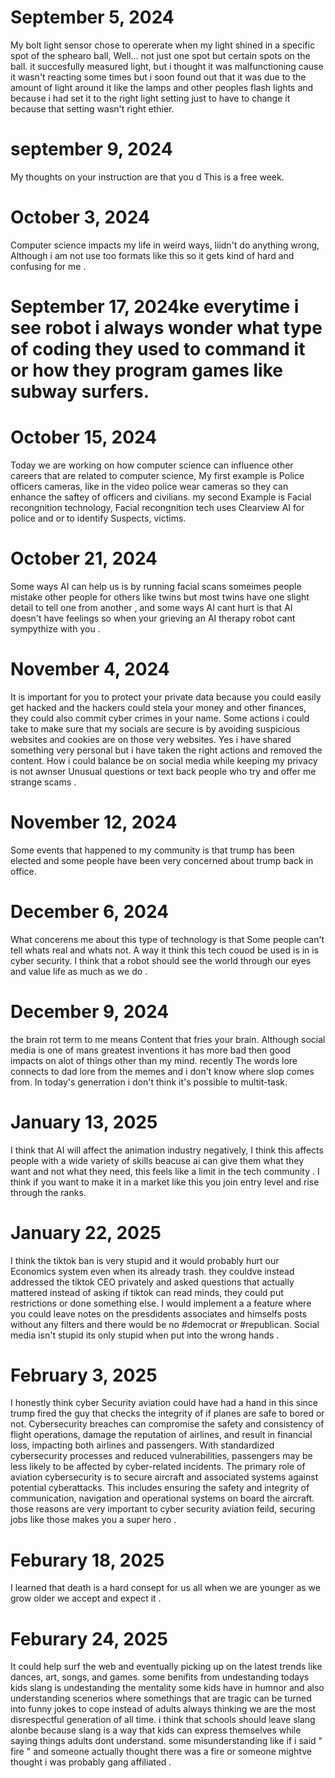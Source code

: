 # September 5, 2024
My bolt light sensor chose to opererate when my light shined in a specific spot of the sphearo ball, Well... not just one spot but certain spots on the ball. it succesfully measured light, but i thought it was malfunctioning cause it wasn't reacting some times but i soon found out that it was due to the amount of light around it like the lamps and other peoples flash lights and because i had set it to the right light setting just to have to change it because that setting wasn't right ethier.
# september 9, 2024
  My thoughts on your instruction are that you d
This is a free week.
# October 3, 2024
Computer science impacts my life in weird ways, liidn't do anything wrong, Although i am not use too formats like this so it gets kind of hard and confusing for me .
# September 17, 2024ke everytime i see  robot i always wonder what type of coding they used to command it or how they program games like subway surfers.
# October 15, 2024
Today we are working on how computer science can influence other careers that are related to computer science, My first example is Police officers cameras, like in the video police wear cameras so they can enhance the saftey of officers and civilians. my second Example is Facial recongnition technology, Facial recongnition tech uses Clearview AI for police and or to identify Suspects, victims.
# October 21, 2024 
Some ways AI can help us is by running facial scans someimes people mistake other people for others like twins but most twins have one slight detail to tell one from another , and some ways AI cant hurt is that AI doesn't have feelings so when your grieving an AI therapy robot cant sympythize with you .
# November 4, 2024
It is important for you to protect your private data because you could easily get hacked and the hackers could stela your money and other finances, they could also commit cyber crimes in your name. Some actions i could take to make sure that my socials are secure is by avoiding suspicious websites and cookies are on those very websites. Yes i have shared something very personal but i have taken the right actions and removed the content. How i could balance be on social media while keeping my privacy is not awnser Unusual questions or text back people who try and offer me strange scams .
# November 12, 2024 
Some events that happened to my community is that trump has been elected and some people have been very concerned about trump back in office.
# December 6, 2024
What concerens me about this type of technology is that Some people can't tell whats real and whats not. A way it think this tech couod be used is in is cyber security. I think that a robot should see the world through our eyes and value life as much as we do .
# December 9, 2024
the brain rot term to me means Content that fries your brain. Although social media is one of mans greatest inventions it has more bad then good impacts on alot of things other than my mind. recently The words lore connects to dad lore from the memes and i don't know where slop comes from.
In today's generration i don't think it's possible to multit-task.
# January 13, 2025 
I think that AI will affect the animation industry negatively, I think this affects people with a wide variety of skills beacuse ai can give them what they want and not what they need, this feels like a limit in the tech community . I think if you want to make it in a market like this you join entry level and rise through the ranks. 

# January 22, 2025 
I think the tiktok ban is very stupid and it would probably hurt our Economics system even when its already trash. they couldve instead addressed the tiktok CEO privately and asked questions that actually mattered instead of asking if tiktok can read minds, they could put restrictions or done something else. I would implement a a feature where you could leave notes on the presdidents associates and himselfs posts without any filters and there would be no #democrat or #republican. Social media isn't stupid its only stupid when put into the wrong hands . 

# February 3, 2025 
I honestly think cyber Security aviation could have had a hand in this since trump fired the guy that checks the integrity of if planes are safe to bored or not. Cybersecurity breaches can compromise the safety and consistency of flight operations, damage the reputation of airlines, and result in financial loss, impacting both airlines and passengers. With standardized cybersecurity processes and reduced vulnerabilities, passengers may be less likely to be affected by cyber-related incidents. The primary role of aviation cybersecurity is to secure aircraft and associated systems against potential cyberattacks. This includes ensuring the safety and integrity of communication, navigation and operational systems on board the aircraft. those reasons are very important to cyber security aviation feild, securing jobs like those makes you a super hero . 

# Feburary 18, 2025 
I learned that death is a hard consept for us all when we are younger as we grow older we accept and expect it . 

# Feburary 24, 2025 
It could help surf the web and eventually picking up on the latest trends like dances, art, songs, and games. some benifits from undestanding todays kids slang is undestanding the mentality some kids have in humnor and also understanding scenerios where somethings that are tragic can be turned into funny jokes to cope instead of adults always thinking we are the most disrespectful generation of all time. i think that schools should leave slang alonbe because slang is a way that kids can express themselves while saying things adults dont understand. some misunderstanding like if i said " fire " and someone actually thought there was a fire or someone mightve thought i was probably gang affiliated . 
